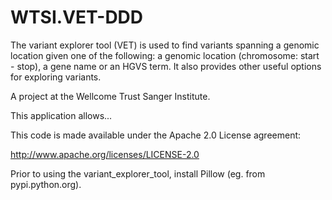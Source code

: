 # WTSI.VET-DDD

The variant explorer tool (VET) is used to find variants spanning a genomic location given one of the following: a genomic location (chromosome: start - stop), a gene name or an HGVS term. It also provides other useful options for exploring variants.

A project at the Wellcome Trust Sanger Institute.

This application allows...


This code is made available under the Apache 2.0 License agreement:

http://www.apache.org/licenses/LICENSE-2.0

Prior to using the variant_explorer_tool, install Pillow (eg. from pypi.python.org).
